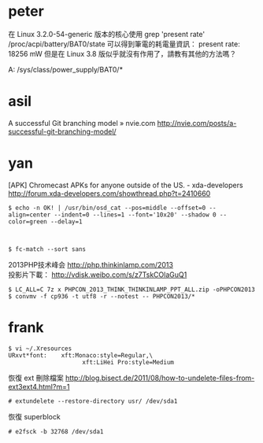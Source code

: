 # peter

在 Linux 3.2.0-54-generic 版本的核心使用 grep 'present rate' /proc/acpi/battery/BAT0/state 可以得到筆電的耗電量資訊：
present rate:            18256 mW
但是在 Linux 3.8 版似乎就沒有作用了，請教有其他的方法嗎？

A:
/sys/class/power_supply/BAT0/*

# asil

A successful Git branching model » nvie.com
<http://nvie.com/posts/a-successful-git-branching-model/>  

# yan

[APK] Chromecast APKs for anyone outside of the US. - xda-developers
<http://forum.xda-developers.com/showthread.php?t=2410660>  


    $ echo -n OK! | /usr/bin/osd_cat --pos=middle --offset=0 --align=center --indent=0 --lines=1 --font='10x20' --shadow 0 --color=green --delay=1



    $ fc-match --sort sans


2013PHP技术峰会
<http://php.thinkinlamp.com/2013>  
投影片下載：
<http://vdisk.weibo.com/s/z7TskCOlaGuQ1>  


    $ LC_ALL=C 7z x PHPCON_2013_THINK_THINKINLAMP_PPT_ALL.zip -oPHPCON2013
    $ convmv -f cp936 -t utf8 -r --notest -- PHPCON2013/*



# frank



    $ vi ~/.Xresources
    URxvt*font:    xft:Monaco:style=Regular,\
                         xft:LiHei Pro:style=Medium



恢復 ext 刪除檔案
<http://blog.bisect.de/2011/08/how-to-undelete-files-from-ext3ext4.html?m=1>  


    # extundelete --restore-directory usr/ /dev/sda1


恢復 superblock


    # e2fsck -b 32768 /dev/sda1
